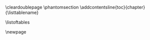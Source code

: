 
\cleardoublepage
\phantomsection
\addcontentsline{toc}{chapter}{\listtablename}

\listoftables

\newpage

